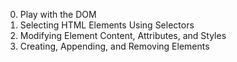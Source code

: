 0. Play with the DOM
1. Selecting HTML Elements Using Selectors
2. Modifying Element Content, Attributes, and Styles
3. Creating, Appending, and Removing Elements